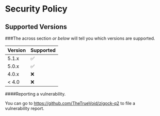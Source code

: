 # Security Policy

## Supported Versions

###The across section *or below* will tell you which versions are supported.

| Version | Supported          |
| ------- | ------------------ |
| 5.1.x   | :white_check_mark: |
| 5.0.x   | :white_check_mark:                |
| 4.0.x   | :x: |
| < 4.0   | :x:                |

####Reporting a vulnerability.


You can go to https://github.com/TheTrueVoid/zigock-q2 to file a vulnerability report.
